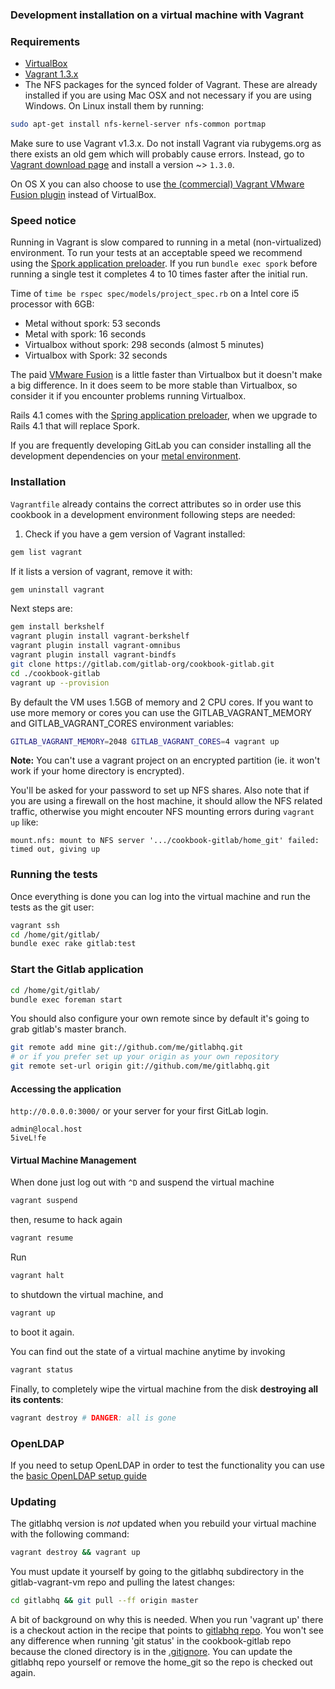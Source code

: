 ### Development installation on a virtual machine with Vagrant

### Requirements

* [VirtualBox](https://www.virtualbox.org)
* [Vagrant 1.3.x](http://vagrantup.com)
* The NFS packages for the synced folder of Vagrant. These are already installed if you are using Mac OSX and not necessary if you are using Windows. On Linux install them by running:

```bash
sudo apt-get install nfs-kernel-server nfs-common portmap
```

Make sure to use Vagrant v1.3.x. Do not install Vagrant via rubygems.org as there exists an old gem which will probably cause errors. Instead, go to [Vagrant download page](http://downloads.vagrantup.com/) and install a version ~> `1.3.0`.

On OS X you can also choose to use [the (commercial) Vagrant VMware Fusion plugin](http://www.vagrantup.com/vmware) instead of VirtualBox.

### Speed notice

Running in Vagrant is slow compared to running in a metal (non-virtualized) environment. To run your tests at an acceptable speed we recommend using the [Spork application preloader](https://github.com/sporkrb/spork). If you run `bundle exec spork` before running a single test it completes 4 to 10 times faster after the initial run.

Time of `time be rspec spec/models/project_spec.rb` on a Intel core i5 processor with 6GB:
- Metal without spork: 53 seconds
- Metal with spork: 16 seconds
- Virtualbox without spork: 298 seconds (almost 5 minutes)
- Virtualbox with Spork: 32 seconds

The paid [VMware Fusion](http://www.vmware.com/products/fusion/) is a little faster than Virtualbox but it doesn't make a big difference. In it does seem to be more stable than Virtualbox, so consider it if you encounter problems running Virtualbox.

Rails 4.1 comes with the [Spring application preloader](https://github.com/jonleighton/spring), when we upgrade to Rails 4.1 that will replace Spork.

If you are frequently developing GitLab you can consider installing all the development dependencies on your [metal environment](development_metal.md).

### Installation

`Vagrantfile` already contains the correct attributes so in order use this cookbook in a development environment following steps are needed:

1. Check if you have a gem version of Vagrant installed:

```bash
gem list vagrant
```

If it lists a version of vagrant, remove it with:

```bash
gem uninstall vagrant
```

Next steps are:

```bash
gem install berkshelf
vagrant plugin install vagrant-berkshelf
vagrant plugin install vagrant-omnibus
vagrant plugin install vagrant-bindfs
git clone https://gitlab.com/gitlab-org/cookbook-gitlab.git
cd ./cookbook-gitlab
vagrant up --provision
```

By default the VM uses 1.5GB of memory and 2 CPU cores. If you want to use more memory or cores you can use the GITLAB_VAGRANT_MEMORY and GITLAB_VAGRANT_CORES environment variables:

```bash
GITLAB_VAGRANT_MEMORY=2048 GITLAB_VAGRANT_CORES=4 vagrant up
```

**Note:**
You can't use a vagrant project on an encrypted partition (ie. it won't work if your home directory is encrypted).

You'll be asked for your password to set up NFS shares.
Also note that if you are using a firewall on the host machine, it should allow the NFS related traffic,
otherwise you might encouter NFS mounting errors during `vagrant up` like:
```
mount.nfs: mount to NFS server '.../cookbook-gitlab/home_git' failed: timed out, giving up
```


### Running the tests

Once everything is done you can log into the virtual machine and run the tests as the git user:

```bash
vagrant ssh
cd /home/git/gitlab/
bundle exec rake gitlab:test
```

### Start the Gitlab application

```bash
cd /home/git/gitlab/
bundle exec foreman start
```

You should also configure your own remote since by default it's going to grab
gitlab's master branch.

```bash
git remote add mine git://github.com/me/gitlabhq.git
# or if you prefer set up your origin as your own repository
git remote set-url origin git://github.com/me/gitlabhq.git
```

#### Accessing the application

`http://0.0.0.0:3000/` or your server for your first GitLab login.

```
admin@local.host
5iveL!fe
```

#### Virtual Machine Management

When done just log out with `^D` and suspend the virtual machine

```bash
vagrant suspend
```

then, resume to hack again

```bash
vagrant resume
```

Run

```bash
vagrant halt
```

to shutdown the virtual machine, and

```bash
vagrant up
```

to boot it again.

You can find out the state of a virtual machine anytime by invoking

```bash
vagrant status
```

Finally, to completely wipe the virtual machine from the disk **destroying all its contents**:

```bash
vagrant destroy # DANGER: all is gone
```

### OpenLDAP

If you need to setup OpenLDAP in order to test the functionality you can use the [basic OpenLDAP setup guide](doc/open_LDAP.md)

### Updating

The gitlabhq version is _not_ updated when you rebuild your virtual machine with the following command:

```bash
vagrant destroy && vagrant up
```

You must update it yourself by going to the gitlabhq subdirectory in the gitlab-vagrant-vm repo and pulling the latest changes:

```bash
cd gitlabhq && git pull --ff origin master
```

A bit of background on why this is needed. When you run 'vagrant up' there is a checkout action in the recipe that points to [gitlabhq repo](https://github.com/gitlabhq/gitlabhq). You won't see any difference when running 'git status' in the cookbook-gitlab repo because the cloned directory is in the [.gitignore](https://gitlab.com/gitlab-org/cookbook-gitlab/blob/master/.gitignore). You can update the gitlabhq repo yourself or remove the home_git so the repo is checked out again.
